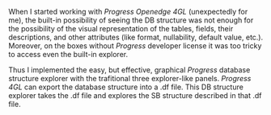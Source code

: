 
When I started working with *Progress Openedge 4GL* (unexpectedly for me), the built-in possibility of seeing the DB structure was not enough for the possibility of the visual representation of the tables, fields, their descriptions, and other attributes (like format, nullability, default value, etc.). Moreover, on the boxes without *Progress* developer license it was too tricky to access even the built-in explorer.

Thus I implemented the easy, but effective, graphical *Progress* database structure explorer with the trafitional three explorer-like panels. *Progress 4GL* can export the database structure into a .df file. This DB structure explorer takes the .df file and explores the SB structure described in that .df file.

